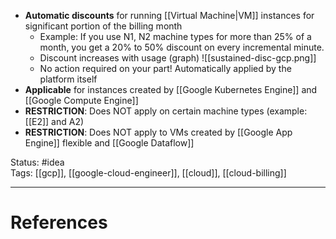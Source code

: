 - **Automatic discounts** for running [[Virtual Machine|VM]] instances for significant portion of the billing month
	- Example: If you use N1, N2 machine types for more than 25% of a month, you get a 20% to 50% discount on every incremental minute.
	- Discount increases with usage (graph) 
		![[sustained-disc-gcp.png]]
	- No action required on your part! Automatically applied by the platform itself
- **Applicable** for instances created by [[Google Kubernetes Engine]] and [[Google Compute Engine]]
- **RESTRICTION**: Does NOT apply on certain machine types (example: [[E2]] and A2)
- **RESTRICTION**: Does NOT apply to VMs created by [[Google App Engine]] flexible and [[Google Dataflow]]

Status: #idea  
Tags:  [[gcp]], [[google-cloud-engineer]], [[cloud]], [[cloud-billing]]

---
# References